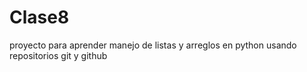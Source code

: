# Clase8
proyecto para aprender manejo de listas y arreglos en python usando repositorios git y github 
